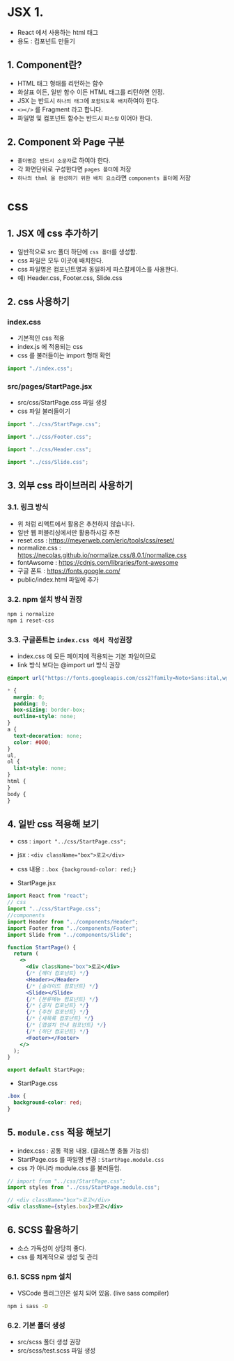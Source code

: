# JSX 1.

- React 에서 사용하는 html 태그
- 용도 : 컴포넌트 만들기

## 1. Component란?

- HTML 태그 형태를 리턴하는 함수
- 화살표 이든, 일반 함수 이든 HTML 태그를 리턴하면 인정.
- JSX 는 반드시 `하나의 태그`에 `포함되도록 배치`하여야 한다.
- `<></>` 를 Fragment 라고 합니다.
- 파일명 및 컴포넌트 함수는 반드시 `파스칼` 이어야 한다.

## 2. Component 와 Page 구분

- `폴더명은 반드시 소문자`로 하여야 한다.
- 각 화면단위로 구성한다면 `pages 폴더`에 저장
- `하나의 thml 을 완성하기 위한 배치 요소`라면 `components 폴더`에 저장

# css

## 1. JSX 에 css 추가하기

- 일반적으로 src 폴더 하단에 `css 폴더`를 생성함.
- css 파일은 모두 이곳에 배치한다.
- css 파일명은 컴포넌트명과 동일하게 파스칼케이스를 사용한다.
- 예) Header.css, Footer.css, Slide.css

## 2. css 사용하기

### index.css

- 기본적인 css 적용
- index.js 에 적용되는 css
- css 를 불러들이는 import 형태 확인

```js
import "./index.css";
```

### src/pages/StartPage.jsx

- src/css/StartPage.css 파일 생성
- css 파일 불러들이기

```jsx
import "../css/StartPage.css";
```

```jsx
import "../css/Footer.css";
```

```jsx
import "../css/Header.css";
```

```jsx
import "../css/Slide.css";
```

## 3. 외부 css 라이브러리 사용하기

### 3.1. 링크 방식

- 위 처럼 리액트에서 활용은 추천하지 않습니다.
- 일반 웹 퍼블리싱에서만 활용하시길 추천
- reset.css : https://meyerweb.com/eric/tools/css/reset/
- normalize.css : https://necolas.github.io/normalize.css/8.0.1/normalize.css
- fontAwsome : https://cdnjs.com/libraries/font-awesome
- 구글 폰트 : https://fonts.google.com/
- public/index.html 파일에 추가

### 3.2. npm 설치 방식 권장

```bash
npm i normalize
npm i reset-css
```

### 3.3. 구글폰트는 `index.css 에서 작성`권장

- index.css 에 모든 페이지에 적용되는 기본 파일이므로
- link 방식 보다는 @import url 방식 권장

```css
@import url("https://fonts.googleapis.com/css2?family=Noto+Sans:ital,wght@0,100..900;1,100..900&display=swap");

* {
  margin: 0;
  padding: 0;
  box-sizing: border-box;
  outline-style: none;
}
a {
  text-decoration: none;
  color: #000;
}
ul,
ol {
  list-style: none;
}
html {
}
body {
}
```

## 4. 일반 css 적용해 보기

- css : `import "../css/StartPage.css";`
- jsx : `<div className="box">로고</div>`
- css 내용 : `.box {background-color: red;}`

- StartPage.jsx

```jsx
import React from "react";
// css
import "../css/StartPage.css";
//components
import Header from "../components/Header";
import Footer from "../components/Footer";
import Slide from "../components/Slide";

function StartPage() {
  return (
    <>
      <div className="box">로고</div>
      {/* {헤더 컴포넌트} */}
      <Header></Header>
      {/* {슬라이드 컴포넌트} */}
      <Slide></Slide>
      {/* {분류메뉴 컴포넌트} */}
      {/* {공지 컴포넌트} */}
      {/* {추천 컴포넌트} */}
      {/* {새목록 컴포넌트} */}
      {/* {앱설치 안내 컴포넌트} */}
      {/* {하단 컴포넌트} */}
      <Footer></Footer>
    </>
  );
}

export default StartPage;
```

- StartPage.css

```css
.box {
  background-color: red;
}
```

## 5. `module.css` 적용 해보기

- index.css : 공통 적용 내용. (클래스명 충돌 가능성)
- StartPage.css 를 파일명 변경 : `StartPage.module.css`
- css 가 아니라 module.css 를 불러들임.

```jsx
// import from "../css/StartPage.css";
import styles from "../css/StartPage.module.css";
```

```jsx
// <div className="box">로고</div>
<div className={styles.box}>로고</div>
```

## 6. SCSS 활용하기

- 소스 가독성이 상당히 좋다.
- css 를 체계적으로 생성 및 관리

### 6.1. SCSS npm 설치

- VSCode 플러그인은 설치 되어 있음. (live sass compiler)

```bash
npm i sass -D
```

### 6.2. 기본 폴더 생성

- src/scss 폴더 생성 권장
- src/scss/test.scss 파일 생성